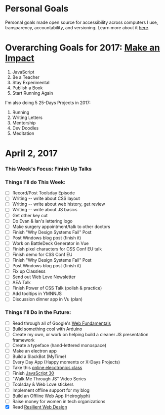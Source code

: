 Personal Goals
==============

Personal goals made open source for accessibility across computers I use, transparency, accountability, and versioning. Learn more about it [here](http://una.im/personal-goals-guide).

# Overarching Goals for 2017: [Make an Impact](http://una.im/2016-review/)
1. JavaScript
2. Be a Teacher
3. Stay Experimental
4. Publish a Book
5. Start Running Again

I'm also doing 5 25-Days Projects in 2017:

1. Running
2. Writing Letters
3. Mentorship
4. Dev Doodles
5. Meditation

# April 2, 2017

### This Week's Focus: Finish Up Talks

### Things I'll do This Week:

- [ ] Record/Post Toolsday Episode
- [ ] Writing -- write about CSS layout
- [ ] Writing -- write about web history, get review
- [ ] Writing -- write about JS basics
- [ ] Get other key cut
- [ ] Do Evan & Ian's lettering logo
- [ ] Make surgery appointment/talk to other doctors
- [ ] Finish "Why Design Systems Fail" Post
- [ ] Post Windows blog post (finish it)
- [ ] Work on BattleDeck Generator in Vue
- [ ] Finish pixel characters for CSS Conf EU talk
- [ ] Finish demo for CSS Conf EU
- [ ] Finish "Why Design Systems Fail" Post
- [ ] Post Windows blog post (finish it)
- [ ] Fix up Classless
- [ ] Send out Web Love Newsletter
- [ ] AEA Talk
- [ ] Finish Power of CSS Talk (polish & practice)
- [ ] Add tooltips in YMNNJS
- [ ] Discussion dinner app in Vu (plan)

### Things I'll Do in the Future:

- [ ] Read through all of Google's [Web Fundamentals](https://developers.google.com/web/fundamentals/)
- [ ] Build something cool with Arduino
- [ ] Create my own, or work on helping build a cleaner JS presentation framework
- [ ] Create a typeface (hand-lettered monospace)
- [ ] Make an electron app
- [ ] Build a SlackBot (MyTime)
- [ ] Every Day App (Happy moments or X-Days Projects)
- [ ] Take this [online elecctronics class](http://www.instructables.com/class/Electronics-Class/)
- [ ] Finish [JavaScript 30](https://javascript30.com/)
- [ ] "Walk Me Through JS" Video Series
- [ ] Toolsday & Web Love stickers
- [ ] Implement offline support for my blog
- [ ] Build an Offline Web App (Heiroglyph)
- [ ] Raise money for women in tech organizations
- [x] Read [Resilient Web Design](https://resilientwebdesign.com/)
